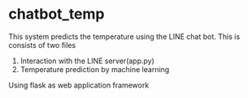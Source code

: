 # chatbot_temp


This system predicts the temperature using the LINE chat bot.
This is consists of two files
1. Interaction with the LINE server(app.py)
2. Temperature prediction by machine learning

Using flask as web application framework
